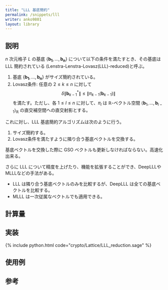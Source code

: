 ```yaml
---
title: "LLL 基底簡約"
permalink: /snippets/lll
writer: anko9801
layout: library
---
```


## 説明

$n$ 次元格子 $L$ の基底 $\lbrace\mathbf{b_1},\ldots,\mathbf{b_n}\rbrace$ について以下の条件を満たすとき、その基底は LLL 簡約されている (Lenstra-Lenstra-Lovasz(LLL)-reduced)と呼ぶ。

1. 基底 $\lbrace\mathbf{b_1},\ldots,\mathbf{b_n}\rbrace$ がサイズ簡約されている。
2. Lovasz条件: 任意の $2 \leq k \leq n$ に対して
   $$
   \delta\|\mathbf{b}_{k-1}^*\| \leq \|\pi_{k-1}(\mathbf{b}_{k-1})\|
   $$
   を満たす。ただし、各 $1 \leq l \leq n$ に対して、$\pi_l$ は $\mathbb{R}$-ベクトル空間 $\langle\mathbf{b} _1,\ldots,\mathbf{b} _{l-1}\rangle _\mathbb{R}$ の直交補空間への直交射影とする。

これに対し、LLL 基底簡約アルゴリズムは次のように行う。

1. サイズ簡約する。
2. Lovasz条件を満たすように隣り合う基底ベクトルを交換する。

基底ベクトルを交換した際に GSO ベクトルも更新しなければならない。高速化出来る。

さらに LLL について精度を上げたり、機能を拡張することができ、DeepLLLやMLLLなどの手法がある。

- LLL は隣り合う基底ベクトルのみを比較するが、DeepLLL は全ての基底ベクトルを比較する。
- MLLL は一次従属なベクトルでも適用できる。

## 計算量


## 実装

{% include python.html code="crypto/Lattice/LLL_reduction.sage" %}

## 使用例

## 参考

